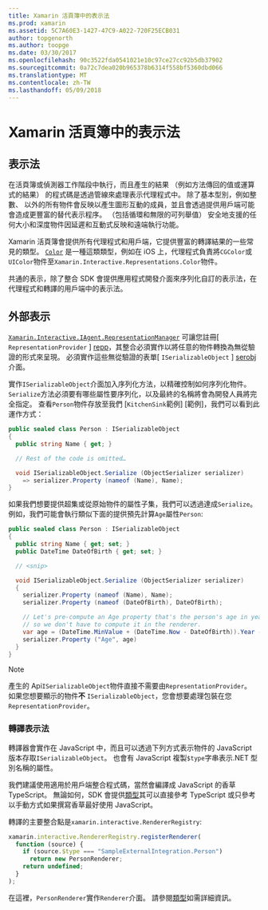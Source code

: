 ```yaml
---
title: Xamarin 活頁簿中的表示法
ms.prod: xamarin
ms.assetid: 5C7A60E3-1427-47C9-A022-720F25ECB031
author: topgenorth
ms.author: toopge
ms.date: 03/30/2017
ms.openlocfilehash: 90c3522fda0541021e10c97ce27cc92b5db37902
ms.sourcegitcommit: 0a72c7dea020b965378b6314f558bf5360dbd066
ms.translationtype: MT
ms.contentlocale: zh-TW
ms.lasthandoff: 05/09/2018
---
```

# <a name="representations-in-xamarin-workbooks"></a>Xamarin 活頁簿中的表示法

## <a name="representations"></a>表示法

在活頁簿或偵測器工作階段中執行，而且產生的結果 （例如方法傳回的值或運算式的結果） 的程式碼是透過管線來處理表示代理程式中。 除了基本型別，例如整數、 以外的所有物件會反映以產生圖形互動的成員，並且會透過提供用戶端可能會造成更豐富的替代表示程序。 （包括循環和無限的可列舉值） 安全地支援的任何大小和深度物件因延遲和互動式反映和遠端執行功能。

Xamarin 活頁簿會提供所有代理程式和用戶端，它提供豐富的轉譯結果的一些常見的類型。 [`Color`][xir-color] 是一種這類類型，例如在 iOS 上，代理程式負責將`CGColor`或`UIColor`物件至`Xamarin.Interactive.Representations.Color`物件。

共通的表示，除了整合 SDK 會提供應用程式開發介面來序列化自訂的表示法，在代理程式和轉譯的用戶端中的表示法。

## <a name="external-representations"></a>外部表示

[`Xamarin.Interactive.IAgent.RepresentationManager`][repman] 可讓您註冊[ `RepresentationProvider` ] [ repp]，其整合必須實作以將任意的物件轉換為無從驗證的形式來呈現。 必須實作這些無從驗證的表單[ `ISerializableObject` ] [ serobj]介面。

實作`ISerializableObject`介面加入序列化方法，以精確控制如何序列化物件。 `Serialize`方法必須要有哪些屬性要序列化，以及最終的名稱將會為開發人員將完全指定。 查看`Person`物件存放至我們 [`KitchenSink`範例] [範例]，我們可以看到此運作方式：

```csharp
public sealed class Person : ISerializableObject
{
  public string Name { get; }

  // Rest of the code is omitted…

  void ISerializableObject.Serialize (ObjectSerializer serializer)
    => serializer.Property (nameof (Name), Name);
}
```

如果我們想要提供超集或從原始物件的屬性子集，我們可以透過達成`Serialize`。 例如，我們可能會執行類似下面的提供預先計算`Age`屬性`Person`:

```csharp
public sealed class Person : ISerializableObject
{
  public string Name { get; set; }
  public DateTime DateOfBirth { get; set; }

  // <snip>

  void ISerializableObject.Serialize (ObjectSerializer serializer)
  {
    serializer.Property (nameof (Name), Name);
    serializer.Property (nameof (DateOfBirth), DateOfBirth);

    // Let's pre-compute an Age property that's the person's age in years,
    // so we don't have to compute it in the renderer.
    var age = (DateTime.MinValue + (DateTime.Now - DateOfBirth)).Year - 1;
    serializer.Property ("Age", age)
  }
}
```

> [!NOTE]
> 產生的 Api`ISerializableObject`物件直接不需要由`RepresentationProvider`。 如果您想要顯示的物件**不** `ISerializableObject`，您會想要處理包裝在您`RepresentationProvider`。

### <a name="rendering-a-representation"></a>轉譯表示法

轉譯器會實作在 JavaScript 中，而且可以透過下列方式表示物件的 JavaScript 版本存取`ISerializableObject`。 也會有 JavaScript 複製`$type`字串表示.NET 型別名稱的屬性。

我們建議使用適用於用戶端整合程式碼，當然會編譯成 JavaScript 的香草 TypeScript。 無論如何，SDK 會提供[類型][ typings]其可以直接參考 TypeScript 或只參考以手動方式如果撰寫香草最好使用 JavaScript。

轉譯的主要整合點是`xamarin.interactive.RendererRegistry`:

```js
xamarin.interactive.RendererRegistry.registerRenderer(
  function (source) {
    if (source.$type === "SampleExternalIntegration.Person")
      return new PersonRenderer;
    return undefined;
  }
);
```

在這裡，`PersonRenderer`實作`Renderer`介面。 請參閱[類型][ typings]如需詳細資訊。

[typings]: https://github.com/xamarin/Workbooks/blob/master/SDK/typings/xamarin-interactive.d.ts
[xir-color]: https://developer.xamarin.com/api/type/Xamarin.Interactive.Representations.Color/
[repman]: https://developer.xamarin.com/api/type/Xamarin.Interactive.Representations.IRepresentationManager/
[repp]: https://developer.xamarin.com/api/type/Xamarin.Interactive.Representations.RepresentationProvider/
[serobj]: https://developer.xamarin.com/api/type/Xamarin.Interactive.Serialization.ISerializableObject/
